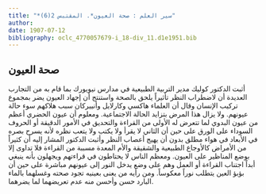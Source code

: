 ```yaml
---
title: "*سير العلم : صحة العيون*. المقتبس 2(6)"
author: 
date: 1907-07-12
bibliography: oclc_4770057679-i_18-div_11.d1e1951.bib
---
```




##  صحة العيون 


 أثبت الدكتور كوليك مدير التربية الطبيعية في مدارس نيويورك بما قام به من التجارب العديدة أن لاضطراب النظر تأثيراً يلحق بالصحة واستنتج أن إجهاد العيون يضر بمجموع تركيب الإنسان وقال أن العلماء هاكسي وكارلايل وأنييركان سبب هلاكهم سوء حالة عيونهم. ولا يزال هذا المرض بتزايد الحالة الاجتماعية. ومعلوم أن عيون الحضري أعظم من عيون البدوي لما تتعرض له الأولى من القراءة والتحديق في الأمور الدقيقة أو الحروف السوداء على الورق على حين أن الثاني لا يقرأ ولا يكتب ولا يتعب نظره لأنه يسرح بصره في الأبعاد في هواء مطلق بدون أن يهيج أعصاب النظر وأثبت الدكتور المشار إليه أن كثيراً من الأمراض كالأوجاع الطبيعية والشقيقة والأم المعدة مسببة من القراءة فلا تداوى إلا بوضع المناظير على العيون. ومعظم الناس لا يحتاطون في قراءتهم ويجهلون بأنه ينبغي أبداً اجتناب القراءة أو العمل وهم على وضع يدخل النور إلى عيونهم مباشرة على حين أن بؤبؤ العين يتطلب نوراً معكوساً. ومن رأيه من يعنى بعينيه تجود صحته وغسلهما بالماء البارد حسن وأحسن منه عدم تعريضهما لما يضرهما. 

